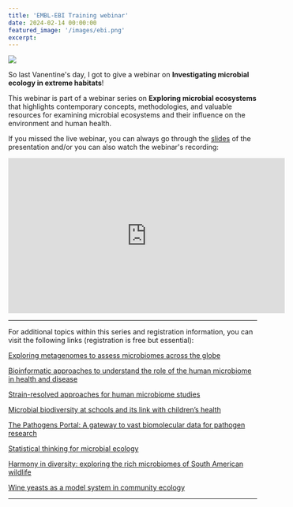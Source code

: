 ```yaml
---
title: 'EMBL-EBI Training webinar'
date: 2024-02-14 00:00:00
featured_image: '/images/ebi.png'
excerpt: 
---
```


![](/mysite/images/ebi.png)

So last Vanentine's day, I got to give a webinar on **Investigating microbial ecology in extreme habitats**!

This webinar is part of a webinar series on **Exploring microbial ecosystems** that highlights contemporary concepts, methodologies, and valuable resources for examining microbial ecosystems and their influence on the environment and human health. 

If you missed the live webinar, you can always go through the [slides](https://ftp.ebi.ac.uk/pub/training/2024/Webinars/Microbial-ecosystems_CPavloudi.pdf) of the presentation and/or you can also watch the webinar's recording:



<iframe width="560" height="315" src="https://www.youtube.com/embed/sLurSqlxiGg?si=6fYL6b-wyd0rspJ6" title="YouTube video player" frameborder="0" allow="accelerometer; autoplay; clipboard-write; encrypted-media; gyroscope; picture-in-picture; web-share" allowfullscreen></iframe>




--- 


For additional topics within this series and registration information, you can visit the following links (registration is free but essential):

[Exploring metagenomes to assess microbiomes across the globe](https://www.ebi.ac.uk/training/events/exploring-metagenomes-assess-microbiomes-across-globe/)

[Bioinformatic approaches to understand the role of the human microbiome in health and disease](https://www.ebi.ac.uk/training/events/bioinformatic-approaches-understand-role-human-microbiome-health-and-disease/)

[Strain-resolved approaches for human microbiome studies](https://www.ebi.ac.uk/training/events/strain-resolved-approaches-human-microbiome-studies/)

[Microbial biodiversity at schools and its link with children’s health](https://www.ebi.ac.uk/training/events/microbial-biodiversity-schools-and-its-link-childrens-health/)

[The Pathogens Portal: A gateway to vast biomolecular data for pathogen research](https://www.ebi.ac.uk/training/events/pathogens-portal-gateway-vast-biomolecular-data-pathogen-research/)

[Statistical thinking for microbial ecology](https://www.ebi.ac.uk/training/events/statistical-thinking-microbial-ecology/)

[Harmony in diversity: exploring the rich microbiomes of South American wildlife](https://www.ebi.ac.uk/training/events/harmony-diversity-exploring-rich-microbiomes-south-american-wildlife/)

[Wine yeasts as a model system in community ecology](https://www.ebi.ac.uk/training/events/wine-yeasts-model-system-community-ecology/)




---
